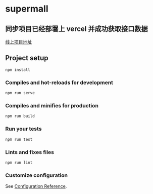 # supermall

## 同步项目已经部署上 vercel 并成功获取接口数据

[线上项目地址](https://private-supermall-rmb3351.vercel.app)

## Project setup

```
npm install
```

### Compiles and hot-reloads for development

```
npm run serve
```

### Compiles and minifies for production

```
npm run build
```

### Run your tests

```
npm run test
```

### Lints and fixes files

```
npm run lint
```

### Customize configuration

See [Configuration Reference](https://cli.vuejs.org/config/).
